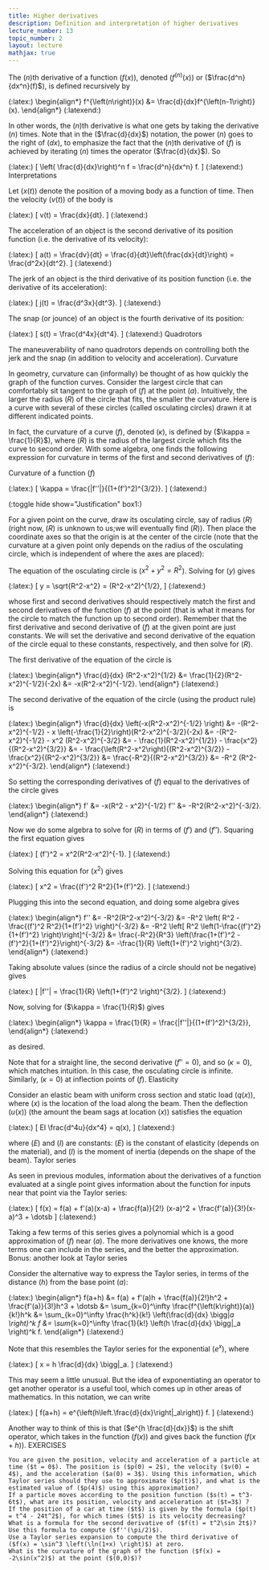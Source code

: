 ```yaml
---
title: Higher derivatives
description: Definition and interpretation of higher derivatives
lecture_number: 13
topic_number: 2
layout: lecture
mathjax: true
---
```

The ($n$)th derivative of a function ($f(x)$), denoted ($f^{\left(n\right)}(x)$) or ($\frac{d^n}{dx^n}(f)$), is defined recursively by

(:latex:) \begin{align*} f^{\left(n\right)}(x) &= \frac{d}{dx}f^{\left(n-1\right)}(x). \end{align*} (:latexend:)

In other words, the ($n$)th derivative is what one gets by taking the derivative ($n$) times. Note that in the ($\frac{d}{dx}$) notation, the power ($n$) goes to the right of ($dx$), to emphasize the fact that the ($n$)th derivative of ($f$) is achieved by iterating ($n$) times the operator ($\frac{d}{dx}$). So

(:latex:) \[ \left( \frac{d}{dx}\right)^n f = \frac{d^n}{dx^n} f. \] (:latexend:)
Interpretations

Let ($x(t)$) denote the position of a moving body as a function of time. Then the velocity ($v(t)$) of the body is

(:latex:) \[ v(t) = \frac{dx}{dt}. \] (:latexend:)

The acceleration of an object is the second derivative of its position function (i.e. the derivative of its velocity):

(:latex:) \[ a(t) = \frac{dv}{dt} = \frac{d}{dt}\left(\frac{dx}{dt}\right) = \frac{d^2x}{dt^2}. \] (:latexend:)

The jerk of an object is the third derivative of its position function (i.e. the derivative of its acceleration):

(:latex:) \[ j(t) = \frac{d^3x}{dt^3}. \] (:latexend:)

The snap (or jounce) of an object is the fourth derivative of its position:

(:latex:) \[ s(t) = \frac{d^4x}{dt^4}. \] (:latexend:)
Quadrotors

The maneuverability of nano quadrotors depends on controlling both the jerk and the snap (in addition to velocity and acceleration).
Curvature

In geometry, curvature can (informally) be thought of as how quickly the graph of the function curves. Consider the largest circle that can comfortably sit tangent to the graph of ($f$) at the point ($a$). Intuitively, the larger the radius ($R$) of the circle that fits, the smaller the curvature. Here is a curve with several of these circles (called osculating circles) drawn it at different indicated points.

In fact, the curvature of a curve ($f$), denoted ($\kappa$), is defined by ($\kappa = \frac{1}{R}$), where ($R$) is the radius of the largest circle which fits the curve to second order. With some algebra, one finds the following expression for curvature in terms of the first and second derivatives of ($f$):

Curvature of a function ($f$)

(:latex:) \[ \kappa = \frac{|f''|}{(1+(f')^2)^{3/2}}. \] (:latexend:)

(:toggle hide show="Justification" box1:)

For a given point on the curve, draw its osculating circle, say of radius ($R$) (right now, ($R$) is unknown to us;we will eventually find ($R$)). Then place the coordinate axes so that the origin is at the center of the circle (note that the curvature at a given point only depends on the radius of the osculating circle, which is independent of where the axes are placed):

The equation of the osculating circle is ($x^2+y^2 = R^2$). Solving for ($y$) gives

(:latex:) \[ y = \sqrt{R^2-x^2} = (R^2-x^2)^{1/2}, \] (:latexend:)

whose first and second derivatives should respectively match the first and second derivatives of the function ($f$) at the point (that is what it means for the circle to match the function up to second order). Remember that the first derivative and second derivative of ($f$) at the given point are just constants. We will set the derivative and second derivative of the equation of the circle equal to these constants, respectively, and then solve for ($R$).

The first derivative of the equation of the circle is

(:latex:) \begin{align*} \frac{d}{dx} (R^2-x^2)^{1/2} &= \frac{1}{2}(R^2-x^2)^{-1/2}(-2x)
&= -x(R^2-x^2)^{-1/2}. \end{align*} (:latexend:)

The second derivative of the equation of the circle (using the product rule) is

(:latex:) \begin{align*} \frac{d}{dx} \left(-x(R^2-x^2)^{-1/2} \right) &= -(R^2-x^2)^{-1/2} - x \left(-\frac{1}{2}\right)(R^2-x^2)^{-3/2}(-2x)
&= -(R^2-x^2)^{-1/2} - x^2 (R^2-x^2)^{-3/2}
&= - \frac{1}(R^2-x^2)^{1/2}} - \frac{x^2}{(R^2-x^2)^{3/2}}
&= - \frac{\left(R^2-x^2\right){(R^2-x^2)^{3/2}} - \frac{x^2}{(R^2-x^2)^{3/2}}
&= \frac{-R^2}{(R^2-x^2)^{3/2}}
&= -R^2 (R^2-x^2)^{-3/2}. \end{align*} (:latexend:)

So setting the corresponding derivatives of ($f$) equal to the derivatives of the circle gives

(:latex:) \begin{align*} f' &= -x(R^2 - x^2)^{-1/2}
f'' &= -R^2(R^2-x^2)^{-3/2}. \end{align*} (:latexend:)

Now we do some algebra to solve for ($R$) in terms of ($f'$) and ($f''$). Squaring the first equation gives

(:latex:) \[ (f')^2 = x^2(R^2-x^2)^{-1}. \] (:latexend:)

Solving this equation for ($x^2$) gives

(:latex:) \[ x^2 = \frac{(f')^2 R^2}{1+(f')^2}. \] (:latexend:)

Plugging this into the second equation, and doing some algebra gives

(:latex:) \begin{align*} f'' &= -R^2(R^2-x^2)^{-3/2}
&= -R^2 \left( R^2 - \frac{(f')^2 R^2}{1+(f')^2} \right)^{-3/2}
&= -R^2 \left[ R^2 \left(1-\frac{(f')^2}{1+(f')^2} \right)\right]^{-3/2}
&= \frac{-R^2}{R^3} \left(\frac{1+(f')^2 - (f')^2}{1+(f')^2}\right)^{-3/2}
&= -\frac{1}{R} \left(1+(f')^2 \right)^{3/2}. \end{align*} (:latexend:)

Taking absolute values (since the radius of a circle should not be negative) gives

(:latex:) \[ |f''| = \frac{1}{R} \left(1+(f')^2 \right)^{3/2}. \] (:latexend:)

Now, solving for ($\kappa = \frac{1}{R}$) gives

(:latex:) \begin{align*} \kappa = \frac{1}{R} = \frac{|f''|}{(1+(f')^2)^{3/2}}, \end{align*} (:latexend:)

as desired.

Note that for a straight line, the second derivative ($f''=0$), and so ($\kappa = 0$), which matches intuition. In this case, the osculating circle is infinite. Similarly, ($\kappa=0$) at inflection points of ($f$).
Elasticity

Consider an elastic beam with uniform cross section and static load ($q(x)$), where ($x$) is the location of the load along the beam. Then the deflection ($u(x)$) (the amount the beam sags at location ($x$)) satisfies the equation

(:latex:) \[ EI \frac{d^4u}{dx^4} = q(x), \] (:latexend:)

where ($E$) and ($I$) are constants: ($E$) is the constant of elasticity (depends on the material), and ($I$) is the moment of inertia (depends on the shape of the beam).
Taylor series

As seen in previous modules, information about the derivatives of a function evaluated at a single point gives information about the function for inputs near that point via the Taylor series:

(:latex:) \[ f(x) = f(a) + f'(a)(x-a) + \frac{f(a)}{2!} (x-a)^2 + \frac{f'(a)}{3!}(x-a)^3 + \dotsb \] (:latexend:)

Taking a few terms of this series gives a polynomial which is a good approximation of ($f$) near ($a$). The more derivatives one knows, the more terms one can include in the series, and the better the approximation.
Bonus: another look at Taylor series

Consider the alternative way to express the Taylor series, in terms of the distance ($h$) from the base point ($a$):

(:latex:) \begin{align*} f(a+h) &= f(a) + f'(a)h + \frac{f(a)}{2!}h^2 + \frac{f'(a)}{3!}h^3 + \dotsb
&= \sum_{k=0}^\infty \frac{f^{\left(k\right)}(a)}{k!}h^k
&= \sum_{k=0}^\infty \frac{h^k}{k!} \left(\frac{d}{dx} \bigg|_a \right)^k f
&= \sum_{k=0}^\infty \frac{1}{k!} \left(h \frac{d}{dx} \bigg|_a \right)^k f. \end{align*} (:latexend:)

Note that this resembles the Taylor series for the exponential ($e^x$), where

(:latex:) \[ x = h \frac{d}{dx} \bigg|_a. \] (:latexend:)

This may seem a little unusual. But the idea of exponentiating an operator to get another operator is a useful tool, which comes up in other areas of mathematics. In this notation, we can write

(:latex:) \[ f(a+h) = e^{\left(h\left.\frac{d}{dx}\right|_a\right)} f. \] (:latexend:)

Another way to think of this is that ($e^{h \frac{d}{dx}}$) is the shift operator, which takes in the function ($f(x)$) and gives back the function ($f(x+h)$).
EXERCISES

    You are given the position, velocity and acceleration of a particle at time ($t = 0$). The position is ($p(0) = 2$), the velocity ($v(0) = 4$), and the acceleration ($a(0) = 3$). Using this information, which Taylor series should they use to approximate ($p(t)$), and what is the estimated value of ($p(4)$) using this approximation?
    If a particle moves according to the position function ($s(t) = t^3-6t$), what are its position, velocity and acceleration at ($t=3$) ?
    If the position of a car at time ($t$) is given by the formula ($p(t) = t^4 - 24t^2$), for which times ($t$) is its velocity decreasing?
    What is a formula for the second derivative of ($f(t) = t^2\sin 2t$)? Use this formula to compute ($f''(\pi/2)$).
    Use a Taylor series expansion to compute the third derivative of ($f(x) = \sin^3 \left(\ln(1+x) \right)$) at zero.
    What is the curvature of the graph of the function ($f(x) = -2\sin(x^2)$) at the point ($(0,0)$)? 